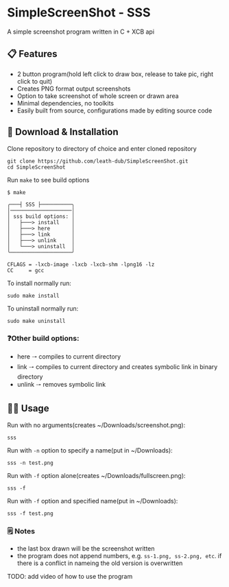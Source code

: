 # SimpleScreenShot - SSS

A simple screenshot program written in C + XCB api

## 📋 Features

+ 2 button program(hold left click to draw box, release to take pic, right click to quit)
+ Creates PNG format output screenshots
+ Option to take screenshot of whole screen or drawn area
+ Minimal dependencies, no toolkits
+ Easily built from source, configurations made by editing source code

## 🚀 Download & Installation

Clone repository to directory of choice and enter cloned repository
```shell
git clone https://github.com/leath-dub/SimpleScreenShot.git
cd SimpleScreenShot
```
Run ``make`` to see build options
```shell
$ make

╭───┤ SSS ├──────────╮
│────────────────────│
│ sss build options: │
│   ├───> install    │
│   ├───> here       │
│   ├───> link       │
│   ├───> unlink     │
│   └───> uninstall  │
╰────────────────────╯

CFLAGS = -lxcb-image -lxcb -lxcb-shm -lpng16 -lz
CC     = gcc

```
To install normally run:
```shell
sudo make install
```
To uninstall normally run:
```shell
sudo make uninstall
```
### ❓Other build options:
+ here 🠒 compiles to current directory
+ link 🠒 compiles to current directory and creates symbolic link in binary directory
+ unlink 🠒 removes symbolic link

## 🏃‍♂️ Usage

Run with no arguments(creates ~/Downloads/screenshot.png):
```shell
sss
```
Run with `-n` option to specify a name(put in ~/Downloads):
```shell
sss -n test.png
```
Run with `-f` option alone(creates ~/Downloads/fullscreen.png):
```shell
sss -f
```
Run with `-f` option and specified name(put in ~/Downloads):
```shell
sss -f test.png
```

### 🗒️ Notes
+ the last box drawn will be the screenshot written
+ the program does not append numbers, e.g. ``ss-1.png, ss-2.png, etc``.
if there is a conflict in nameing the old version is overwritten

TODO: add video of how to use the program
